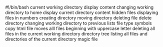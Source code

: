 #!/bin/bash
current working directory
display content
changing working directory to home
display current directory content
hidden files
displaying files in numbers
creating directory
moving directory
deleting file
delete directory
changing working directory to previous
lists
file type
symbols
copy html file
moves alll files beginning with uppercase letter
deleting all files in the current working directory
directory tree
listing all files and directories of the current directory
magic file
